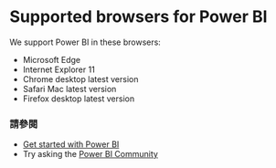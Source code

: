 <properties 
   pageTitle="Supported browsers for Power BI"
   description="Supported browsers for Power BI"
   services="powerbi" 
   documentationCenter="" 
   authors="maggiesMSFT" 
   manager="erikre" 
   backup=""
   editor=""
   tags=""
   qualityFocus="no"
   qualityDate=""/>
 
<tags
   ms.service="powerbi"
   ms.devlang="NA"
   ms.topic="get-started-article"
   ms.tgt_pltfrm="NA"
   ms.workload="powerbi"
   ms.date="10/14/2016"
   ms.author="maggies"/>

# <a name="supported-browsers-for-power-bi"></a>Supported browsers for Power BI  

We support Power BI in these browsers:

-   Microsoft Edge
-   Internet Explorer 11
-   Chrome desktop latest version
-   Safari Mac latest version
-   Firefox desktop latest version

### <a name="see-also"></a>請參閱 
- <bpt id="p1">[</bpt>Get started with Power BI<ept id="p1">](powerbi-service-get-started.md)</ept> 
- Try asking the <bpt id="p1">[</bpt>Power BI Community<ept id="p1">](http://community.powerbi.com/)</ept>
